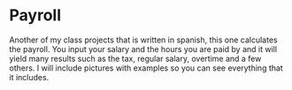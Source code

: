 # Payroll
Another of my class projects that is written in spanish, this one calculates the payroll. You input your salary and the hours you are paid by and it will yield many results such as the tax, regular salary,  overtime and a few others. I will include pictures with examples so you can see everything that it includes.
